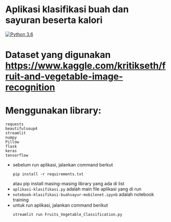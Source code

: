 # Aplikasi klasifikasi buah dan sayuran beserta kalori
                
[![Python 3.6](https://img.shields.io/badge/python-3.6-blue.svg)](https://www.python.org/downloads/release/python-360/)   

# Dataset yang digunakan https://www.kaggle.com/kritikseth/fruit-and-vegetable-image-recognition

# Menggunakan library:
  ```
  requests
  beautifulsoup4
  streamlit
  numpy
  Pillow
  flask
  keras
  tensorflow
  ```
- sebelum run aplikasi, jalankan command berkut
  ```
  pip install -r requirements.txt
  ```
  atau pip install masing-masing library yang ada di list
- `aplikasi-klasifikasi.py` adalah main file aplikasi yang di run 
- `notebook-klasifikasi-buahsayur-mobilenet.ipynb` adalah notebook training
- untuk run aplikasi, jalankan command berikut
  ```
  streamlit run Fruits_Vegetable_Classification.py
  ```
